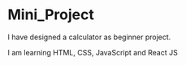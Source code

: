 # Mini_Project

I have designed a calculator as beginner project.

I am learning HTML, CSS, JavaScript and React JS
